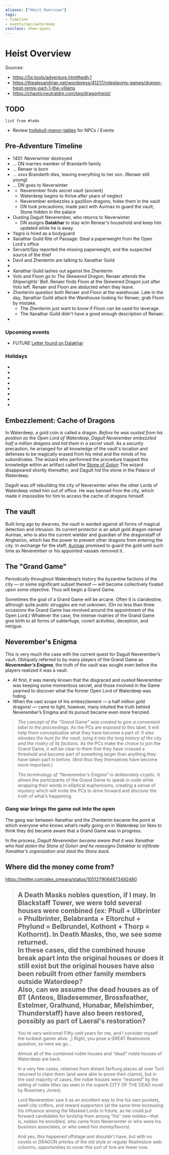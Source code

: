 ```yaml
---
aliases: ["Heist Overview"]
tags: 
- timeline
- events/npc/waterdeep
cssclass: show-spans
---
```

# Heist Overview
Sources:
- https://5e.tools/adventure.html#wdh,1
- https://thealexandrian.net/wordpress/41217/roleplaying-games/dragon-heist-remix-part-1-the-villains
- https://chaoticneutraldm.com/tag/dragonheist/

## TODO
```dataview
list from #todo
```

- Review [trollskull-manor-tables](encounters/trollskull-manor-tables.md) for NPCs / Events

## Pre-Adventure Timeline

- 1451: Neverwinter destroyed
- ... DN marries member of Brandarth family
- ... Renaer is born
- ... xxxx Brandarth dies, leaving everything to her son. (Renaer still young)
- ... DN goes to Neverwinter
- <span class='ob-timelines'  data-class='npc' data-date='1485-00-00-00' data-title="Dagult Neverember becomes the Open Lord of Waterdeep"></span>
    - Neverember finds secret vault (ancient)
    - Waterdeep begins to thrive after years of neglect
    - Neverember embezzles a gazillion dragons, hides them in the vault
    - DN took precautions; made pact with Aurinax to guard the vault; Stone hidden in the palace
- <span class='ob-timelines'  data-class='npc' data-date='1495-00-00-00' data-title="Laeral Silverhand is made the Open Lord of Waterdeep">Ousting Dagult Neverember, who returns to Neverwinter</span>
    - DN assigns **Dalakhar** to stay w/in Renear's household and keep him updated while he is away. 
- <span class='ob-timelines'  data-class='npc' data-date='1496-06-17-00' data-title="Doom Raider Zhenterim arrive in Waterdeep">Yagra is hired as a bodyguard</span>
- <span class='ob-timelines'  data-class='enemy' data-date='1498-11-26-00' data-title="Stone of Golorr is stolen from the palace by Xanathar Guild">Xanathar Guild Rite of Passage: Steal a paperweight from the Open Lord's office</span>
- <span class='ob-timelines'  data-class='npc' data-date='1498-12-15-00' data-title="Lord Neverember reassigns Dalakhar to infiltrate the Xanathar Guild">Servant/Spy reported the missing paperweight, and the suspected source of the thief</span>
- Davil and Zhenterim are talking to Xanathar Guild
- <span class='ob-timelines'  data-class='npc' data-date='1499-03-13-00' data-title="Dalakhar steals the stone"></span>
- <span class='ob-timelines'  data-class='enemy' data-date='1499-03-15-00' data-title="Gang war breaks out">Xanathar Guild lashes out against the Zhenterim</span>
- <span class='ob-timelines'  data-class='npc' data-date='1499-03-25-00' data-title="A night of revelry and danger">Volo and Floon go to *The Skewered Dragon*; Renaer attends the *Shipwrights' Ball*. Renaer finds Floon at the Skewered Dragon just after Volo left. Renaer and Floon are abducted when they leave.</span>
- <span class='ob-timelines'  data-class='npc' data-date='1499-03-26-00' data-title="Questions and Clashes">Zhenterim question both Renaer and Floon at the warehouse. Late in the day, Xanathar Guild attack the Warehouse looking for Renaer, grab Floon by mistake.</span> 
    - The Zhenterim just want to know if Floon can be used for leverage. 
    - The Xanathar Guild didn't have a good enough description of Renaer.
- <span class='ob-timelines'  data-class='npc' data-date='1499-03-27-00' data-title="Volo asks Rowen to look into Floon's disappearance"></span>  

### Upcoming events
- *FUTURE* [Letter found on Dalakhar](../🗄-assets/attachments/letter-from-dalakhar.png)

### Holidays 
- <span class='ob-timelines' data-class="waterdeep" data-date='1499-04-10-00' data-title='Waukeentide ends'></span>
- <span class='ob-timelines' data-class="waterdeep" data-date='1499-05-00-00' data-title='Greengrass tastings'></span>
- <span class='ob-timelines' data-class="waterdeep" data-date='1499-05-04-00' data-title='The Presentation Ball'></span>
- <span class='ob-timelines' data-class="waterdeep" data-date='1499-05-06-00' data-title='The Plowing and the Running begins'></span>
- <span class='ob-timelines' data-class="waterdeep" data-date='1499-05-09-00' data-title='The Plowing and the Running ends'></span>
- <span class='ob-timelines' data-class="waterdeep" data-date='1499-06-01-00' data-title='Trolltide'></span>
- <span class='ob-timelines' data-class="waterdeep" data-date='1499-06-14-00' data-title='Guildhall Day'></span>
- <span class='ob-timelines' data-class="waterdeep" data-date='1499-06-20-00' data-title='Dragondown'></span>

## Embezzlement: Cache of Dragons

In Waterdeep, a gold coin is called a dragon. *Before he was ousted from his position as the Open Lord of Waterdeep, Dagult Neverember embezzled half a million dragons and hid them in a secret vault.* As a security precaution, he arranged for all knowledge of the vault's location and defenses to be magically erased from his mind and the minds of his subordinates. The wizard who performed the procedure trapped this knowledge within an artifact called the [Stone of Golorr](../../compendium/items/stone-of-golorr.md) The wizard disappeared shortly thereafter, and Dagult hid the stone in the Palace of Waterdeep.

Dagult was off rebuilding the city of Neverwinter when the other Lords of Waterdeep voted him out of office. He was banned from the city, which made it impossible for him to access the cache of dragons himself.

## The vault

Built long ago by dwarves, the vault is warded against all forms of magical detection and intrusion. Its current protector is an adult gold dragon named Aurinax, who is also the current wielder and guardian of the dragonstaff of Ahghairon, which has the power to prevent other dragons from entering the city. In exchange for the staff, [Aurinax](../../compendium/bestiary/dragon/aurinax.md) promised to guard the gold until such time as Neverember or his appointed vassals removed it.

## The "Grand Game"

Periodically throughout Waterdeep’s history the byzantine factions of the city — or some significant subset thereof — will become collectively fixated upon some objective. Thus will begin a Grand Game.

Sometimes the goal of a Grand Game will be arcane. Often it is clandestine, although quite public struggles are not unknown. (On no less than three occasions the Grand Game has revolved around the appointment of the Open Lord.) Whatever the case, the intense rivalries of the Grand Game give birth to all forms of subterfuge, covert activities, deception, and intrigue.

## Neverember's Enigma

This is very much the case with the current quest for Dagult Neverember’s vault. Obliquely referred to by many players of the Grand Game as ***Neverember’s Enigma***, the truth of the vault was sought even before the players realized it was a vault. 

- At first, it was merely known that the disgraced and ousted Neverember was keeping some momentous secret, and those involved in the Game yearned to discover what the former Open Lord of Waterdeep was hiding.
- When the vast scope of his embezzlement — a half million gold dragons! — came to light, however, many intuited the truth behind Neverember’s Enigma and its pursuit became even more frenzied.

> *The concept of the “Grand Game” was created to give a convenient label to the proceedings.* As the PCs are exposed to this label, it will help them conceptualize what they have become a part of. *It also elevates the hunt for the vault, tying it into the long history of the city and the rivalry of its factions.* As the PCs make the choice to join the Grand Game, it will be clear to them that they have crossed a threshold and become part of something larger than anything they have taken part in before. (And thus they themselves have become more important.)
> 
> *The terminology of “Neverember’s Enigma” is deliberately cryptic.* It allows the participants of the Grand Game to speak in code while wrapping their words in elliptical euphemisms, creating a sense of mystery which will invite the PCs to drive forward and discover the truth of what’s happening.

### Gang war brings the game out into the open

The gang war between Xanathar and the Zhenterim became the point at which everyone who knows what’s really going on in Waterdeep (or likes to think they do) became aware that a Grand Game was in progress. 

In the process, *Dagult Neverember became aware that it was Xanathar who had stolen the Stone of Golorr and he reassigns Dalakhar to infiltrate Xanathar’s organization and steal the Stone back.*

## Where did the money come from? 
https://twitter.com/alex_omeara/status/1051279064873492480

> A Death Masks nobles question, if I may. In Blackstaff Tower, we were told several houses were combined (ex: Phull + Ulbrinter = Phulbrinter, Belabranta + Eltorchul + Phylund = Belbrundel, Kothont + Thorp = Kothornt). In Death Masks, tho, we see some returned.  
> In these cases, did the combined house break apart into the original houses or does it still exist but the original houses have also been rebuilt from other family members outside Waterdeep?  
> Also, can we assume the dead houses as of BT (Anteos, Bladesemmer, Brossfeather, Estelmer, Gralhund, Hunabar, Melshimber, Thunderstaff) have also been restored, possibly as part of Laeral's restoration?
> ---
> You're very welcome! Fifty-odd years for me, and I consider myself the luckiest gamer alive. ;} Right, you pose a GREAT Realmslore question, so here we go...
> 
> Almost all of the combined noble houses and “dead” noble houses of Waterdeep are back. 
> 
> In a very few cases, relatives from distant farflung places all over Toril returned to claim them (and were able to prove their claims), but in the vast majority of cases, the noble houses were “restored” by the selling of noble titles (as seen in the superb CITY OF THE DEAD novel by Rosemary Jones). 
> 
> Lord Neverember saw it as an excellent way to line his own pockets, swell city coffers, and reward supporters (at the same time increasing his influence among the Masked Lords in future, as he could put forward candidates for lordship from among “his” new nobles—that is, nobles he ennobled, who came from  Neverwinter or who were his business associates, or who owed him money/favors).  
> 
> And yes, this happened offstage and shouldn't have, but with no novels or DRAGON articles of the old style or regular Realmslore web columns, opportunities to cover this sort of lore are fewer now.